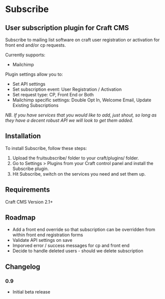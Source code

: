 # Subscribe

## User subscription plugin for Craft CMS

Subscribe to mailing list software on craft user registration or activation for front end and/or cp requests.

Currently supports:

* Mailchimp

Plugin settings allow you to:

* Set API settings
* Set subscription event: User Registration / Activation
* Set request type: CP, Front End or Both
* Mailchimp specific settings: Double Opt In, Welcome Email, Update Existing Subscriptions


_NB. If you have services that you would like to add, just shout, so long as they have a decent robust API we will look to get them added._

## Installation

To install Subscribe, follow these steps:

1.  Upload the fruitsubscribe/ folder to your craft/plugins/ folder.
2.  Go to Settings > Plugins from your Craft control panel and install the Subscribe plugin.
3.  Hit Subscribe, switch on the services you need and set them up.

## Requirements

Craft CMS Version 2.1+

## Roadmap

* Add a front end override so that subscription can be overridden from within front end registration forms
* Validate API settings on save
* Imporved error / success messages for cp and front end
* Decide to handle deleted users - should we delete subscription

## Changelog

### 0.9

* Initial beta release
